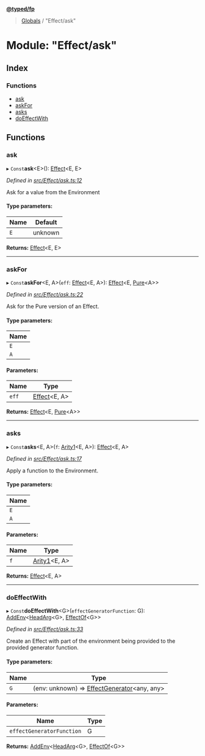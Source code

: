 **[@typed/fp](../README.md)**

> [Globals](../globals.md) / "Effect/ask"

# Module: "Effect/ask"

## Index

### Functions

* [ask](_effect_ask_.md#ask)
* [askFor](_effect_ask_.md#askfor)
* [asks](_effect_ask_.md#asks)
* [doEffectWith](_effect_ask_.md#doeffectwith)

## Functions

### ask

▸ `Const`**ask**\<E>(): [Effect](_effect_effect_.effect.md)\<E, E>

*Defined in [src/Effect/ask.ts:12](https://github.com/TylorS/typed-fp/blob/8639976/src/Effect/ask.ts#L12)*

Ask for a value from the Environment

#### Type parameters:

Name | Default |
------ | ------ |
`E` | unknown |

**Returns:** [Effect](_effect_effect_.effect.md)\<E, E>

___

### askFor

▸ `Const`**askFor**\<E, A>(`eff`: [Effect](_effect_effect_.effect.md)\<E, A>): [Effect](_effect_effect_.effect.md)\<E, [Pure](_effect_effect_.md#pure)\<A>>

*Defined in [src/Effect/ask.ts:22](https://github.com/TylorS/typed-fp/blob/8639976/src/Effect/ask.ts#L22)*

Ask for the Pure version of an Effect.

#### Type parameters:

Name |
------ |
`E` |
`A` |

#### Parameters:

Name | Type |
------ | ------ |
`eff` | [Effect](_effect_effect_.effect.md)\<E, A> |

**Returns:** [Effect](_effect_effect_.effect.md)\<E, [Pure](_effect_effect_.md#pure)\<A>>

___

### asks

▸ `Const`**asks**\<E, A>(`f`: [Arity1](_common_types_.md#arity1)\<E, A>): [Effect](_effect_effect_.effect.md)\<E, A>

*Defined in [src/Effect/ask.ts:17](https://github.com/TylorS/typed-fp/blob/8639976/src/Effect/ask.ts#L17)*

Apply a function to the Environment.

#### Type parameters:

Name |
------ |
`E` |
`A` |

#### Parameters:

Name | Type |
------ | ------ |
`f` | [Arity1](_common_types_.md#arity1)\<E, A> |

**Returns:** [Effect](_effect_effect_.effect.md)\<E, A>

___

### doEffectWith

▸ `Const`**doEffectWith**\<G>(`effectGeneratorFunction`: G): [AddEnv](_effect_effect_.md#addenv)\<[HeadArg](_common_types_.md#headarg)\<G>, [EffectOf](_effect_effect_.md#effectof)\<G>>

*Defined in [src/Effect/ask.ts:33](https://github.com/TylorS/typed-fp/blob/8639976/src/Effect/ask.ts#L33)*

Create an Effect with part of the environment being provided to the provided generator function.

#### Type parameters:

Name | Type |
------ | ------ |
`G` | (env: unknown) => [EffectGenerator](_effect_effect_.md#effectgenerator)\<any, any> |

#### Parameters:

Name | Type |
------ | ------ |
`effectGeneratorFunction` | G |

**Returns:** [AddEnv](_effect_effect_.md#addenv)\<[HeadArg](_common_types_.md#headarg)\<G>, [EffectOf](_effect_effect_.md#effectof)\<G>>
